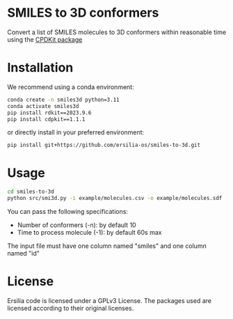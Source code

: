 # SMILES to 3D conformers

Convert a list of SMILES molecules to 3D conformers within reasonable time using the [CPDKit package](https://cdpkit.org/v1.1.1/index.html)

# Installation

We recommend using a conda environment:

```bash
conda create -n smiles3d python=3.11
conda activate smiles3d
pip install rdkit==2023.9.6
pip install cdpkit==1.1.1
```
or directly install in your preferred environment:
```bash
pip install git+https://github.com/ersilia-os/smiles-to-3d.git
```

# Usage

```bash
cd smiles-to-3d
python src/smi3d.py -i example/molecules.csv -o example/molecules.sdf
```

You can pass the following specifications:
* Number of conformers (-n): by default 10
* Time to process molecule (-1): by default 60s max

The input file must have one column named "smiles" and one column named "id"

# License
Ersilia code is licensed under a GPLv3 License. The packages used are licensed according to their original licenses.